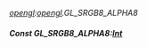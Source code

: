 _[opengl](../../modules/opengl/opengl-module.md):[opengl](../../modules/opengl/opengl-module.md).GL\_SRGB8\_ALPHA8_
##### Const GL\_SRGB8\_ALPHA8:[Int](../../modules/wonkey/wonkey-types-int.md)
